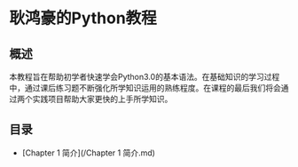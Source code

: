 # 耿鸿豪的Python教程

## 概述

本教程旨在帮助初学者快速学会Python3.0的基本语法。在基础知识的学习过程中，通过课后练习题不断强化所学知识运用的熟练程度。在课程的最后我们将会通过两个实践项目帮助大家更快的上手所学知识。

## 目录
- [Chapter 1 简介](/Chapter 1 简介.md)
